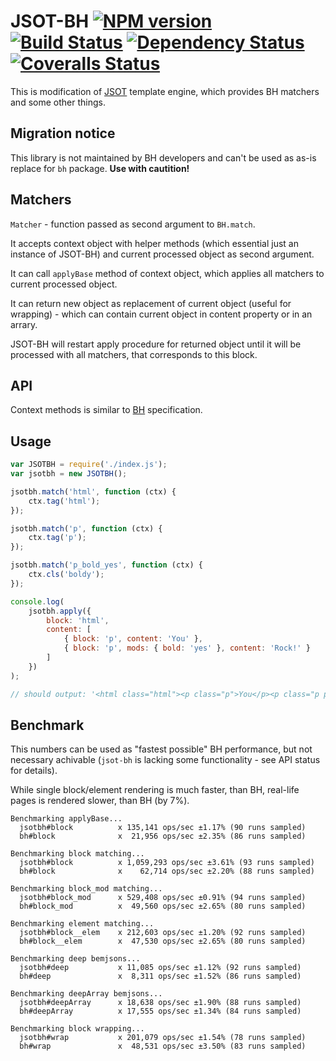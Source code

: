 # JSOT-BH [![NPM version][npm-image]][npm-url] [![Build Status][travis-image]][travis-url] [![Dependency Status][depstat-image]][depstat-url] [![Coveralls Status][coveralls-image]][coveralls-url]

This is modification of [JSOT](https://github.com/floatdrop/jsot) template engine, which provides BH matchers and some other things.

## Migration notice

This library is not maintained by BH developers and can't be used as as-is replace for `bh` package. __Use with cautition!__

## Matchers

`Matcher` - function passed as second argument to `BH.match`. 

It accepts context object with helper methods (which essential just an instance of JSOT-BH) and current processed object as second argument.

It can call `applyBase` method of context object, which applies all matchers to current processed object.  

It can return new object as replacement of current object (useful for wrapping) - which can contain current object in content property or in an arrary.

JSOT-BH will restart apply procedure for returned object until it will be processed with all matchers, that corresponds to this block.

## API

Context methods is similar to [BH](https://github.com/enb-make/bh#%D0%9A%D0%BB%D0%B0%D1%81%D1%81-ctx) specification.

## Usage

```js
var JSOTBH = require('./index.js');
var jsotbh = new JSOTBH();

jsotbh.match('html', function (ctx) {
    ctx.tag('html');
});

jsotbh.match('p', function (ctx) {
    ctx.tag('p');
});

jsotbh.match('p_bold_yes', function (ctx) {
    ctx.cls('boldy');
});

console.log(
    jsotbh.apply({
        block: 'html',
        content: [
            { block: 'p', content: 'You' },
            { block: 'p', mods: { bold: 'yes' }, content: 'Rock!' }
        ]
    })
);

// should output: '<html class="html"><p class="p">You</p><p class="p p_bold_yes boldy">Rock!</p></html>'
```

## Benchmark

This numbers can be used as "fastest possible" BH performance, but not necessary achivable (`jsot-bh` is lacking some functionality - see API status for details).

While single block/element rendering is much faster, than BH, real-life pages is rendered slower, than BH (by 7%).

```
Benchmarking applyBase...
  jsotbh#block          x 135,141 ops/sec ±1.17% (90 runs sampled)
  bh#block              x  21,956 ops/sec ±2.35% (86 runs sampled)

Benchmarking block matching...
  jsotbh#block          x 1,059,293 ops/sec ±3.61% (93 runs sampled)
  bh#block              x    62,714 ops/sec ±2.20% (88 runs sampled)

Benchmarking block_mod matching...
  jsotbh#block_mod      x 529,408 ops/sec ±0.91% (94 runs sampled)
  bh#block_mod          x  49,560 ops/sec ±2.65% (80 runs sampled)

Benchmarking element matching...
  jsotbh#block__elem    x 212,603 ops/sec ±1.20% (92 runs sampled)
  bh#block__elem        x  47,530 ops/sec ±2.65% (80 runs sampled)

Benchmarking deep bemjsons...
  jsotbh#deep           x 11,085 ops/sec ±1.12% (92 runs sampled)
  bh#deep               x  8,311 ops/sec ±1.52% (86 runs sampled)

Benchmarking deepArray bemjsons...
  jsotbh#deepArray      x 18,638 ops/sec ±1.90% (88 runs sampled)
  bh#deepArray          x 17,555 ops/sec ±1.34% (84 runs sampled)

Benchmarking block wrapping...
  jsotbh#wrap           x 201,079 ops/sec ±1.54% (78 runs sampled)
  bh#wrap               x  48,531 ops/sec ±3.50% (83 runs sampled)
```

[npm-url]: https://npmjs.org/package/jsot-bh
[npm-image]: http://img.shields.io/npm/v/jsot-bh.svg

[travis-url]: https://travis-ci.org/floatdrop/jsot-bh
[travis-image]: http://img.shields.io/travis/floatdrop/jsot-bh.svg

[depstat-url]: https://david-dm.org/floatdrop/jsot-bh
[depstat-image]: https://david-dm.org/floatdrop/jsot-bh.svg?theme=shields.io

[coveralls-url]: https://coveralls.io/r/floatdrop/jsot-bh
[coveralls-image]: http://img.shields.io/coveralls/floatdrop/jsot-bh/master.svg
